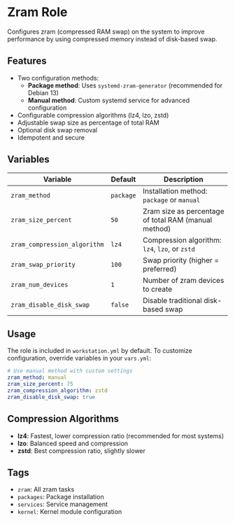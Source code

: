 # Zram Role

Configures zram (compressed RAM swap) on the system to improve performance by using compressed memory instead of disk-based swap.

## Features

- Two configuration methods:
  - **Package method**: Uses `systemd-zram-generator` (recommended for Debian 13)
  - **Manual method**: Custom systemd service for advanced configuration
- Configurable compression algorithms (lz4, lzo, zstd)
- Adjustable swap size as percentage of total RAM
- Optional disk swap removal
- Idempotent and secure

## Variables

| Variable | Default | Description |
|----------|---------|-------------|
| `zram_method` | `package` | Installation method: `package` or `manual` |
| `zram_size_percent` | `50` | Zram size as percentage of total RAM (manual method) |
| `zram_compression_algorithm` | `lz4` | Compression algorithm: `lz4`, `lzo`, or `zstd` |
| `zram_swap_priority` | `100` | Swap priority (higher = preferred) |
| `zram_num_devices` | `1` | Number of zram devices to create |
| `zram_disable_disk_swap` | `false` | Disable traditional disk-based swap |

## Usage

The role is included in `workstation.yml` by default. To customize configuration, override variables in your `vars.yml`:

```yaml
# Use manual method with custom settings
zram_method: manual
zram_size_percent: 75
zram_compression_algorithm: zstd
zram_disable_disk_swap: true
```

## Compression Algorithms

- **lz4**: Fastest, lower compression ratio (recommended for most systems)
- **lzo**: Balanced speed and compression
- **zstd**: Best compression ratio, slightly slower

## Tags

- `zram`: All zram tasks
- `packages`: Package installation
- `services`: Service management
- `kernel`: Kernel module configuration
